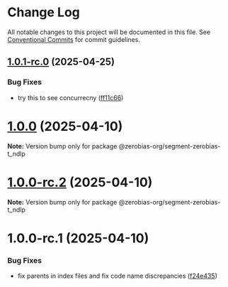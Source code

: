 # Change Log

All notable changes to this project will be documented in this file.
See [Conventional Commits](https://conventionalcommits.org) for commit guidelines.

## [1.0.1-rc.0](https://github.com/zerobias-org/segment/compare/@zerobias-org/segment-zerobias-t_ndlp@1.0.0...@zerobias-org/segment-zerobias-t_ndlp@1.0.1-rc.0) (2025-04-25)


### Bug Fixes

* try this to see concurrecny ([ff11c66](https://github.com/zerobias-org/segment/commit/ff11c66d67cb9f185098fd640d4139178d29ae22))





# [1.0.0](https://github.com/zerobias-org/segment/compare/@zerobias-org/segment-zerobias-t_ndlp@1.0.0-rc.2...@zerobias-org/segment-zerobias-t_ndlp@1.0.0) (2025-04-10)

**Note:** Version bump only for package @zerobias-org/segment-zerobias-t_ndlp





# [1.0.0-rc.2](https://github.com/zerobias-org/segment/compare/@zerobias-org/segment-zerobias-t_ndlp@1.0.0-rc.1...@zerobias-org/segment-zerobias-t_ndlp@1.0.0-rc.2) (2025-04-10)

**Note:** Version bump only for package @zerobias-org/segment-zerobias-t_ndlp





# 1.0.0-rc.1 (2025-04-10)


### Bug Fixes

* fix parents in index files and fix code name discrepancies ([f24e435](https://github.com/zerobias-org/segment/commit/f24e4352453caaa05074cc6bb66ee8ed21a4f11d))
